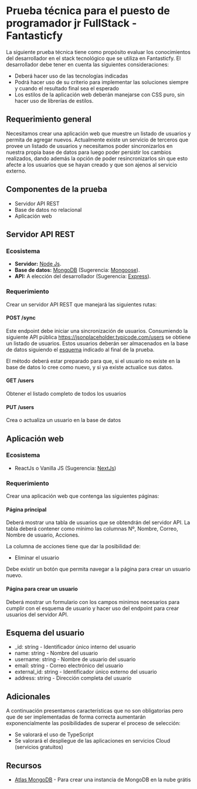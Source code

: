 # Prueba técnica para el puesto de programador jr FullStack - Fantasticfy

La siguiente prueba técnica tiene como propósito evaluar los conocimientos del desarrollador en el stack tecnológico que se utiliza en Fantasticfy. El desarrollador debe tener en cuenta las siguientes consideraciones:

- Deberá hacer uso de las tecnologías indicadas
- Podrá hacer uso de su criterio para implementar las soluciones siempre y cuando el resultado final sea el esperado
- Los estilos de la aplicación web deberán manejarse con CSS puro, sin hacer uso de librerías de estilos.

## Requerimiento general

Necesitamos crear una aplicación web que muestre un listado de usuarios y permita de agregar nuevos. Actualmente existe un servicio de terceros que provee un listado de usuarios y necesitamos poder sincronizarlos en nuestra propia base de datos para luego poder persistir los cambios realizados, dando además la opción de poder resincronizarlos sin que esto afecte a los usuarios que se hayan creado y que son ajenos al servicio externo.

## Componentes de la prueba

- Servidor API REST
- Base de datos no relacional
- Aplicación web

## Servidor API REST

### Ecosistema

- **Servidor:** [Node Js](https://nodejs.org/en).
- **Base de datos:** [MongoDB](https://www.mongodb.com/) (Sugerencia: [Mongoose](https://www.npmjs.com/package/mongoose)).
- **API:** A elección del desarrollador (Sugerencia: [Express](https://www.npmjs.com/package/express)).

### Requerimiento

Crear un servidor API REST que manejará las siguientes rutas:

#### **POST /sync**

Este endpoint debe iniciar una sincronización de usuarios. Consumiendo la siguiente API pública https://jsonplaceholder.typicode.com/users se obtiene un listado de usuarios. Estos usuarios deberán ser almacenados en la base de datos siguiendo el [esquema](#esquema) indicado al final de la prueba.

El método deberá estar preparado para que, si el usuario no existe en la base de datos lo cree como nuevo, y si ya existe actualice sus datos.

#### **GET /users**

Obtener el listado completo de todos los usuarios


#### **PUT /users**

Crea o actualiza un usuario en la base de datos

## Aplicación web

### Ecosistema

- ReactJs o Vanilla JS (Sugerencia: [NextJs](https://nextjs.org/docs))

### Requerimiento

Crear una aplicación web que contenga las siguientes páginas:

#### Página principal

Deberá mostrar una tabla de usuarios que se obtendrán del servidor API. La tabla deberá contener como mínimo las columnas Nº, Nombre, Correo, Nombre de usuario, Acciones.

La columna de acciones tiene que dar la posibilidad de:

- Eliminar el usuario

Debe existir un botón que permita navegar a la página para crear un usuario nuevo.

#### Página para crear un usuario

Deberá mostrar un formulario con los campos minimos necesarios para cumplir con el esquema de usuario y hacer uso del endpoint para crear usuarios del servidor API.

<a name="esquema"></a>
## Esquema del usuario

- _id: string - Identificador único interno del usuario
- name: string - Nombre del usuario
- username: string - Nombre de usuario del usuario
- email: string - Correo electrónico del usuario
- external_id: string - Identificador único externo del usuario
- address: string - Dirección completa del usuario

## Adicionales

A continuación presentamos características que no son obligatorias pero que de ser implementadas de forma correcta aumentarán exponencialmente las posibilidades de superar el proceso de selección:

- Se valorará el uso de TypeScript
- Se valorará el despliegue de las aplicaciones en servicios Cloud (servicios gratuitos)

## Recursos
- [Atlas MongoDB](https://www.mongodb.com/atlas/database) - Para crear una instancia de MongoDB en la nube grátis
